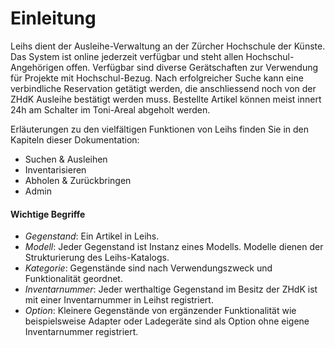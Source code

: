 # Einleitung

Leihs dient der Ausleihe-Verwaltung an der Zürcher Hochschule der Künste. Das System ist online jederzeit verfügbar und steht allen Hochschul-Angehörigen offen. Verfügbar sind diverse Gerätschaften zur Verwendung für Projekte mit Hochschul-Bezug. Nach erfolgreicher Suche kann eine verbindliche Reservation getätigt werden, die anschliessend noch von der ZHdK Ausleihe bestätigt werden muss. Bestellte Artikel können meist innert 24h am Schalter im Toni-Areal abgeholt werden.

Erläuterungen zu den vielfältigen Funktionen von Leihs finden Sie in den Kapiteln dieser Dokumentation:

* Suchen & Ausleihen
* Inventarisieren
* Abholen & Zurückbringen
* Admin

#### Wichtige Begriffe

* _Gegenstand_: Ein Artikel in Leihs.
* _Modell_: Jeder Gegenstand ist Instanz eines Modells. Modelle dienen der Strukturierung des Leihs-Katalogs.
* _Kategorie_: Gegenstände sind nach Verwendungszweck und Funktionalität geordnet. 
* _Inventarnummer_: Jeder werthaltige Gegenstand im Besitz der ZHdK ist mit einer Inventarnummer in Leihst registriert.
* _Option_: Kleinere Gegenstände von ergänzender Funktionalität wie beispielsweise Adapter oder Ladegeräte sind als Option ohne eigene Inventarnummer registriert. 



